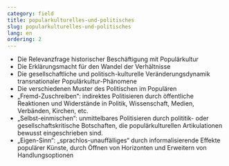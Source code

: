 ```yaml
---
category: field
title: popularkulturelles-und-politisches
slug: popularkulturelles-und-politisches
lang: en
ordering: 2
---
```

- Die Relevanzfrage historischer Beschäftigung mit Populärkultur
- Die Erklärungsmacht für den Wandel der Verhältnisse
- Die gesellschaftliche und politisch-kulturelle Veränderungsdynamik transnationaler Populärkultur-Phänomene
- Die verschiedenen Muster des Politischen im Populären
- „Fremd-Zuschreiben“: indirektes Politisieren durch öffentliche Reaktionen und Widerstände in Politik, Wissenschaft, Medien, Verbänden, Kirchen, etc.
- „Selbst-einmischen“: unmittelbares Politisieren durch polititik- oder gesellschaftskritische Botschaften, die populärkulturellen Artikulationen bewusst eingeschrieben sind.
- „Eigen-Sinn“: „sprachlos-unauffälliges“ durch informalisierende Effekte populärer Künste, durch Öffnen von Horizonten und Erweitern von Handlungsoptionen
